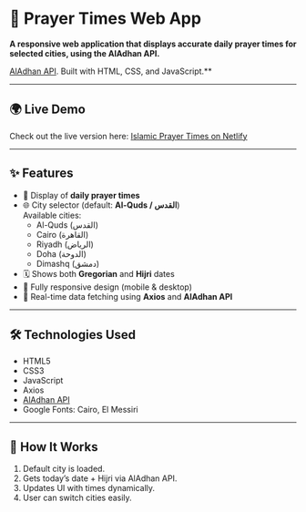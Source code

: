 # 🕌 Prayer Times Web App

**A responsive web application that displays accurate daily prayer times for selected cities, using the AlAdhan API.**

[AlAdhan API](https://aladhan.com/). Built with HTML, CSS, and JavaScript.**

---

## 🌍 Live Demo

Check out the live version here: [Islamic Prayer Times on Netlify](https://nimble-maamoul-9d2bb9.netlify.app)

---

## ✨ Features

- 🕋 Display of **daily prayer times**
- 🌐 City selector (default: **Al-Quds / القدس**)  
  Available cities:  
  - Al-Quds (القدس)  
  - Cairo (القاهرة)  
  - Riyadh (الرياض)  
  - Doha (الدوحة)  
  - Dimashq (دمشق)
- 🗓️ Shows both **Gregorian** and **Hijri** dates
- 📱 Fully responsive design (mobile & desktop)
- 🔄 Real-time data fetching using **Axios** and **AlAdhan API**

---

## 🛠️ Technologies Used

- HTML5
- CSS3
- JavaScript
- Axios
- [AlAdhan API](https://aladhan.com/prayer-times-api)
- Google Fonts: Cairo, El Messiri

---

## 🧠 How It Works

1. Default city is loaded.
2. Gets today’s date + Hijri via AlAdhan API.
3. Updates UI with times dynamically.
4. User can switch cities easily.
